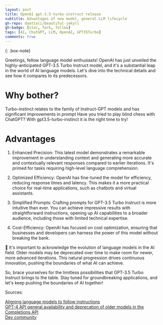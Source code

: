```yaml
---
layout: post
title: OpenAI gpt-3.5-turbo-instruct release
subtitle: Advantages of new model, general LLM lifecycle
gh-repo: daattali/beautiful-jekyll
gh-badge: [star, fork, follow]
tags: [AI, ChatGPT, LLM, OpenAI, GPT35Turbo]
comments: true
---
```


{: .box-note}

Greetings, fellow language model enthusiasts! OpenAI has just unveiled the highly-anticipated GPT-3.5 Turbo Instruct model, and it's a substantial leap in the world of AI language models. Let's dive into the technical details and see how it compares to its predecessors.

# Why bother?
Turbo-instinct relates to the family of Instruct-GPT models and has significant improvements in prompt 
Have you tried to play blind chess with ChatGPT? With gpt3.5-turbo-instinct it is the right time to try!

# Advantages
1. Enhanced Precision: This latest model demonstrates a remarkable improvement in understanding context and generating more accurate and contextually relevant responses compared to earlier iterations. It's primed for tasks requiring high-level language comprehension. 

2. Optimized Efficiency: OpenAI has fine-tuned the model for efficiency, reducing response times and latency. This makes it a more practical choice for real-time applications, such as chatbots and virtual assistants.

3. Simplified Prompts: Crafting prompts for GPT-3.5 Turbo Instruct is more intuitive than ever. You can achieve impressive results with straightforward instructions, opening up AI capabilities to a broader audience, including those with limited technical expertise.

4. Cost-Efficiency: OpenAI has focused on cost optimization, ensuring that businesses and developers can harness the power of this model without breaking the bank.

🔄 It's important to acknowledge the evolution of language models in the AI field. Older models may be deprecated over time to make room for newer, more advanced iterations. This natural progression drives continuous innovation, pushing the boundaries of what AI can achieve.

So, brace yourselves for the limitless possibilities that GPT-3.5 Turbo Instruct brings to the table. Stay tuned for groundbreaking applications, and let's keep pushing the boundaries of AI together!

Sources:  

[Aligning language models to follow instructions](https://openai.com/research/instruction-following)  
[GPT-4 API general availability and deprecation of older models in the Completions API](https://openai.com/blog/gpt-4-api-general-availability)  
[Dev community](https://dev.to/ananddas/gpt-35-turbo-instruct-vs-previous-models-3cj3)

